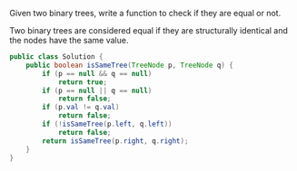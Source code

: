 Given two binary trees, write a function to check if they are equal or not.

Two binary trees are considered equal if they are structurally identical and the nodes have the same value.

```java
public class Solution {
    public boolean isSameTree(TreeNode p, TreeNode q) {
        if (p == null && q == null)
            return true;
        if (p == null || q == null)
            return false;
        if (p.val != q.val)
            return false;
        if (!isSameTree(p.left, q.left))
            return false;
        return isSameTree(p.right, q.right);
    }
}
```
